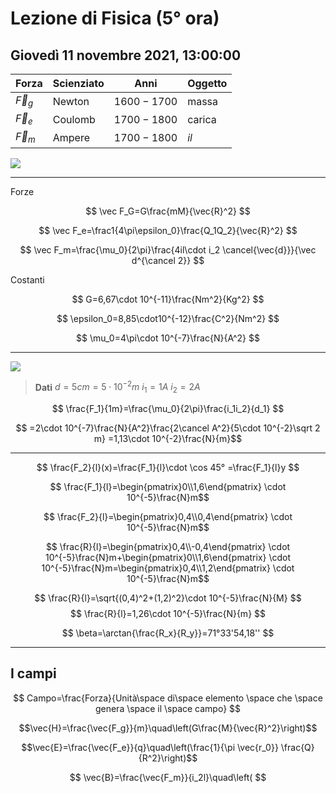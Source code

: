 # Lezione di Fisica (5° ora)
## Giovedì 11 novembre 2021, 13:00:00

|Forza|Scienziato|Anni|Oggetto|
|---|---|---|---|
|$\vec F_g$|Newton|$1600-1700$|massa|
|$\vec F_e$|Coulomb|$1700-1800$|carica|
|$\vec F_m$|Ampere|$1700-1800$|$il$|

![](https://i.imgur.com/KNNMQmH.jpg)


---

Forze

$$
\vec F_G=G\frac{mM}{\vec{R}^2}
$$

$$
\vec F_e=\frac1{4\pi\epsilon_0}\frac{Q_1Q_2}{\vec{R}^2}
$$

$$
\vec F_m=\frac{\mu_0}{2\pi}\frac{4il\cdot i_2 \cancel{\vec{d}}}{\vec d^{\cancel 2}}
$$

Costanti

$$
G=6,67\cdot 10^{-11}\frac{Nm^2}{Kg^2}
$$

$$
\epsilon_0=8,85\cdot10^{-12}\frac{C^2}{Nm^2}
$$


$$
\mu_0=4\pi\cdot 10^{-7}\frac{N}{A^2}
$$

---
![](https://i.imgur.com/rOylSIy.jpg)


> **Dati**
> $d=5cm=5\cdot 10^{-2}m$
> $i_1=1A$
> $i_2=2A$

$$
\frac{F_1}{1m}=\frac{\mu_0}{2\pi}\frac{i_1i_2}{d_1}
$$

$$
=2\cdot 10^{-7}\frac{N}{A^2}\frac{2\cancel A^2}{5\cdot 10^{-2}\sqrt 2 m}
=1,13\cdot 10^{-2}\frac{N}{m}$$


---


$$
\frac{F_2}{l}(x)=\frac{F_1}{l}\cdot \cos 45° =\frac{F_1}{l}y
$$

$$
\frac{F_1}{l}=\begin{pmatrix}0\\1,6\end{pmatrix}
\cdot 10^{-5}\frac{N}m$$

$$
\frac{F_2}{l}=\begin{pmatrix}0,4\\0,4\end{pmatrix}
\cdot 10^{-5}\frac{N}m$$


$$
\frac{R}{l}=\begin{pmatrix}0,4\\-0,4\end{pmatrix}
\cdot 10^{-5}\frac{N}m+\begin{pmatrix}0\\1,6\end{pmatrix}
\cdot 10^{-5}\frac{N}m=\begin{pmatrix}0,4\\1,2\end{pmatrix}
\cdot 10^{-5}\frac{N}m$$


$$
\frac{R}{l}=\sqrt{(0,4)^2+(1,2)^2}\cdot 10^{-5}\frac{N}{M}
$$
$$
\frac{R}{l}=1,26\cdot 10^{-5}\frac{N}{m}
$$


$$
\beta=\arctan{\frac{R_x}{R_y}}=71°33'54,18''
$$

----

## I campi


$$
Campo=\frac{Forza}{Unità\space di\space elemento \space che \space genera \space il \space campo}
$$


$$\vec{H}=\frac{\vec{F_g}}{m}\quad\left(G\frac{M}{\vec{R}^2}\right)$$

$$\vec{E}=\frac{\vec{F_e}}{q}\quad\left(\frac{1}{\pi \vec{r_0}} \frac{Q}{R^2}\right)$$


$$
\vec{B}=\frac{\vec{F_m}}{i_2l}\quad\left(
$$
<!--stackedit_data:
eyJoaXN0b3J5IjpbLTMzNTQ0MTk1MCwxMzQzNjg3NzczLDE2Mz
M4MjU4NzgsLTEyMDIzMTM2MzZdfQ==
-->